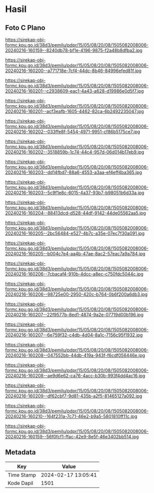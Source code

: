 # Hasil

## Foto C Plano

https://sirekap-obj-formc.kpu.go.id/38d3/pemilu/pdpr/15/05/08/20/08/1505082008006-20240216-160159--8240db78-bf1e-4196-9875-f2a48b8dfba2.jpg

https://sirekap-obj-formc.kpu.go.id/38d3/pemilu/pdpr/15/05/08/20/08/1505082008006-20240216-160200--a771718e-7cf4-44dc-8b46-84996efed81f.jpg

https://sirekap-obj-formc.kpu.go.id/38d3/pemilu/pdpr/15/05/08/20/08/1505082008006-20240216-160201--c2938609-eac1-4a43-a628-d19986e0d5f7.jpg

https://sirekap-obj-formc.kpu.go.id/38d3/pemilu/pdpr/15/05/08/20/08/1505082008006-20240216-160201--acf3eafb-1605-4462-82ca-6b2492235047.jpg

https://sirekap-obj-formc.kpu.go.id/38d3/pemilu/pdpr/15/05/08/20/08/1505082008006-20240216-160202--033ffe8f-5454-4971-9951-cf86b5175ce7.jpg

https://sirekap-obj-formc.kpu.go.id/38d3/pemilu/pdpr/15/05/08/20/08/1505082008006-20240216-160202--3518859b-1c74-44c4-957d-06d014b17eb9.jpg

https://sirekap-obj-formc.kpu.go.id/38d3/pemilu/pdpr/15/05/08/20/08/1505082008006-20240216-160203--dd14fbd7-88a6-4553-a3aa-ef4eff4ba365.jpg

https://sirekap-obj-formc.kpu.go.id/38d3/pemilu/pdpr/15/05/08/20/08/1505082008006-20240216-160203--5c9f1e8c-6015-4a37-93b7-b98051b6d33a.jpg

https://sirekap-obj-formc.kpu.go.id/38d3/pemilu/pdpr/15/05/08/20/08/1505082008006-20240216-160204--88413dcd-d528-44df-9142-44de05562aa5.jpg

https://sirekap-obj-formc.kpu.go.id/38d3/pemilu/pdpr/15/05/08/20/08/1505082008006-20240216-160205--2bc56484-e527-4b7c-a35e-07ec7f30a091.jpg

https://sirekap-obj-formc.kpu.go.id/38d3/pemilu/pdpr/15/05/08/20/08/1505082008006-20240216-160205--b004c7e4-aa4b-47ae-8ac2-57eac7a9a784.jpg

https://sirekap-obj-formc.kpu.go.id/38d3/pemilu/pdpr/15/05/08/20/08/1505082008006-20240216-160206--7cbacaf4-910b-4dcc-a8ec-c750fdc5044c.jpg

https://sirekap-obj-formc.kpu.go.id/38d3/pemilu/pdpr/15/05/08/20/08/1505082008006-20240216-160206--98725e00-2950-420c-b764-0b6f200a6db3.jpg

https://sirekap-obj-formc.kpu.go.id/38d3/pemilu/pdpr/15/05/08/20/08/1505082008006-20240216-160207--22f9577b-8ed1-4874-9a2e-07719d00b196.jpg

https://sirekap-obj-formc.kpu.go.id/38d3/pemilu/pdpr/15/05/08/20/08/1505082008006-20240216-160207--6e759f32-c4db-4d04-8a1c-7156c95f1932.jpg

https://sirekap-obj-formc.kpu.go.id/38d3/pemilu/pdpr/15/05/08/20/08/1505082008006-20240216-160208--047552bb-44db-419a-943f-f6cdf056446e.jpg

https://sirekap-obj-formc.kpu.go.id/38d3/pemilu/pdpr/15/05/08/20/08/1505082008006-20240216-160208--ae9d6e62-ca76-4acc-b30b-993f4dd4ac16.jpg

https://sirekap-obj-formc.kpu.go.id/38d3/pemilu/pdpr/15/05/08/20/08/1505082008006-20240216-160209--df62cbf7-9d81-435b-a2f5-81465127a092.jpg

https://sirekap-obj-formc.kpu.go.id/38d3/pemilu/pdpr/15/05/08/20/08/1505082008006-20240216-160210--164f231a-7c71-46e2-b9a5-5801810ff11c.jpg

https://sirekap-obj-formc.kpu.go.id/38d3/pemilu/pdpr/15/05/08/20/08/1505082008006-20240216-160159--56f0fcf1-ffac-42e9-8e5f-46e3402bb514.jpg


## Metadata

| Key        | Value               |
| ---------- | ------------------- |
| Time Stamp | 2024-02-17 13:05:41 |
| Kode Dapil | 1501                |




